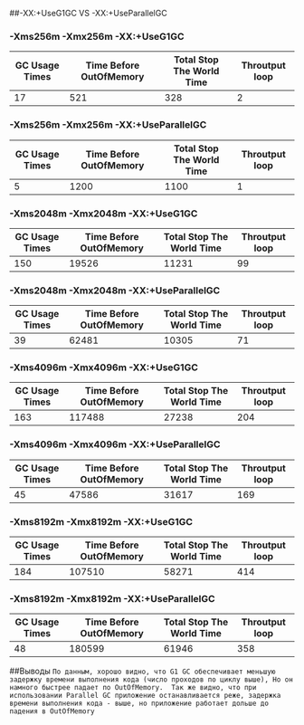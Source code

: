 ##-XX:+UseG1GC VS -XX:+UseParallelGC

### -Xms256m -Xmx256m -XX:+UseG1GC
   
  |GC Usage Times      | Time Before OutOfMemory | Total Stop The World Time |Throutput loop  |
  |--------------------|---------------------    |---------------------------|----------------|
  |     17             | 521                     | 328                       |   2            |
  
### -Xms256m -Xmx256m -XX:+UseParallelGC
 
  |GC Usage Times      | Time Before OutOfMemory | Total Stop The World Time | Throutput loop |
  |--------------------|---------------------    |---------------------------|----------------|
  |     5              | 1200                    | 1100                      |   1            |
  
  
### -Xms2048m -Xmx2048m -XX:+UseG1GC
   
  |GC Usage Times      | Time Before OutOfMemory | Total Stop The World Time  |Throutput loop |
  |--------------------|---------------------    |---------------------------|----------------|
  |     150            |  19526                  | 11231                     |   99           |
  
  
### -Xms2048m -Xmx2048m -XX:+UseParallelGC
 
  |GC Usage Times      | Time Before OutOfMemory | Total Stop The World Time | Throutput loop |
  |--------------------|---------------------    |---------------------------|----------------|
  |     39           | 62481                     | 10305                     |  71            |
  
### -Xms4096m -Xmx4096m -XX:+UseG1GC
   
  |GC Usage Times      | Time Before OutOfMemory  | Total Stop The World Time |Throutput loop  |
  |--------------------|---------------------     |---------------------------|----------------|
  |     163            |  117488                  | 27238                     |   204          | 
  
  
### -Xms4096m -Xmx4096m -XX:+UseParallelGC
 
  |GC Usage Times      | Time Before OutOfMemory  | Total Stop The World Time | Throutput loop |
  |--------------------|---------------------     |---------------------------|----------------|
  |     45             | 47586                    | 31617                     |  169           | 
  
### -Xms8192m -Xmx8192m -XX:+UseG1GC
   
  |GC Usage Times      | Time Before OutOfMemory  | Total Stop The World Time  |Throutput loop |
  |--------------------|---------------------     |---------------------------|----------------|
  |     184            |  107510                  | 58271                     |   414          | 
  
  
### -Xms8192m -Xmx8192m -XX:+UseParallelGC
 
  |GC Usage Times      | Time Before OutOfMemory  | Total Stop The World Time | Throutput loop |
  |--------------------|---------------------     |---------------------------|--------------- |
  |     48             | 180599                   | 61946                     |  358           | 
  
  
##Выводы
`По данным, хорошо видно, что G1 GC обеспечивает меньшую задержку времени выполнения кода (число проходов по циклу выше),
Но он намного быстрее падает по OutOfMemory. 
Так же видно, что при использовании Parallel GC приложение останавливается реже, задержка времени выполнения кода - выше, но
приложение работает дольше до падения в OutOfMemory`